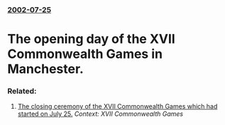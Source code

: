 ### [2002-07-25](/news/2002/07/25/index.md)

#  The opening day of the XVII Commonwealth Games in Manchester.




### Related:

1. [ The closing ceremony of the XVII Commonwealth Games which had started on July 25.](/news/2002/08/4/the-closing-ceremony-of-the-xvii-commonwealth-games-which-had-started-on-july-25.md) _Context: XVII Commonwealth Games_
